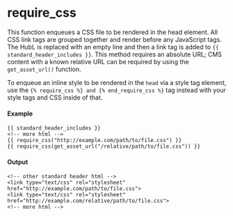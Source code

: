 # require_css
This function enqueues a CSS file to be rendered in the head element. All CSS link tags are grouped together and render before any JavaScript tags. The HubL is replaced with an empty line and then a link tag is added to `{{ standard_header_includes }}`. This method requires an absolute URL; CMS content with a known relative URL can be required by using the `get_asset_url()` function.

To enqueue an inline style to be rendered in the `head` via a style tag element, use the `{% require_css %} and {% end_require_css %}` tag instead with your style tags and CSS inside of that.

#### Example
```jinja2
{{ standard_header_includes }}
<!-- more html -->
{{ require_css("http://example.com/path/to/file.css") }}
{{ require_css(get_asset_url("/relative/path/to/file.css")) }}
```

#### Output
```jinja2
<!-- other standard header html -->
<link type="text/css" rel="stylesheet" href="http://example.com/path/to/file.css">
<link type="text/css" rel="stylesheet" href="http://example.com/relative/path/to/file.css">
<!-- more html -->
```

